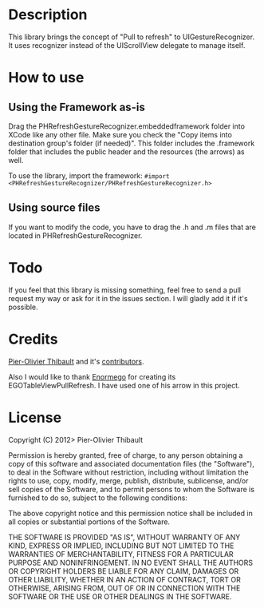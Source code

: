 # Description
This library brings the concept of "Pull to refresh" to UIGestureRecognizer. It uses recognizer instead of the UIScrollView delegate to manage itself.

# How to use
## Using the Framework as-is
Drag the PHRefreshGestureRecognizer.embeddedframework folder into XCode like any other file. Make sure you check the "Copy items into destination group's folder (if needed)". This folder includes the .framework folder that includes the public header and the resources (the arrows) as well.

To use the library, import the framework:
`#import <PHRefreshGestureRecognizer/PHRefreshGestureRecognizer.h>`

## Using source files
If you want to modify the code, you have to drag the .h and .m files that are located in PHRefreshGestureRecognizer.

# Todo
If you feel that this library is missing something, feel free to send a pull request my way or ask for it in the issues section. I will gladly add it if it's possible.

# Credits
[Pier-Olivier Thibault](https://www.twitter.com/pothibo) and it's [contributors](https://github.com/pothibo/PHRefreshTriggerView/contributors).

Also I would like to thank [Enormego](https://github.com/enormego/EGOTableViewPullRefresh) for creating its EGOTableViewPullRefresh. I have used one of his arrow in this project.

# License

Copyright (C) 2012> Pier-Olivier Thibault

Permission is hereby granted, free of charge, to any person obtaining a copy of
this software and associated documentation files (the "Software"), to deal in
the Software without restriction, including without limitation the rights to
use, copy, modify, merge, publish, distribute, sublicense, and/or sell copies
of the Software, and to permit persons to whom the Software is furnished to do
so, subject to the following conditions:

The above copyright notice and this permission notice shall be included in all
copies or substantial portions of the Software.

THE SOFTWARE IS PROVIDED "AS IS", WITHOUT WARRANTY OF ANY KIND, EXPRESS OR
IMPLIED, INCLUDING BUT NOT LIMITED TO THE WARRANTIES OF MERCHANTABILITY,
FITNESS FOR A PARTICULAR PURPOSE AND NONINFRINGEMENT. IN NO EVENT SHALL THE
AUTHORS OR COPYRIGHT HOLDERS BE LIABLE FOR ANY CLAIM, DAMAGES OR OTHER
LIABILITY, WHETHER IN AN ACTION OF CONTRACT, TORT OR OTHERWISE, ARISING FROM,
OUT OF OR IN CONNECTION WITH THE SOFTWARE OR THE USE OR OTHER DEALINGS IN THE
SOFTWARE.
